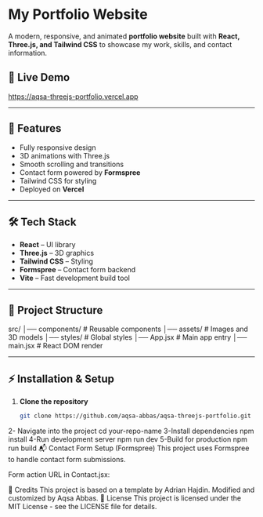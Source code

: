 # My Portfolio Website

A modern, responsive, and animated **portfolio website** built with **React, Three.js, and Tailwind CSS** to showcase my work, skills, and contact information.

## 🚀 Live Demo
https://aqsa-threejs-portfolio.vercel.app

---

## 📌 Features
- Fully responsive design
- 3D animations with Three.js
- Smooth scrolling and transitions
- Contact form powered by **Formspree**
- Tailwind CSS for styling
- Deployed on **Vercel**

---

## 🛠️ Tech Stack
- **React** – UI library
- **Three.js** – 3D graphics
- **Tailwind CSS** – Styling
- **Formspree** – Contact form backend
- **Vite** – Fast development build tool

---

## 📂 Project Structure
src/
│── components/ # Reusable components
│── assets/ # Images and 3D models
│── styles/ # Global styles
│── App.jsx # Main app entry
│── main.jsx # React DOM render

---

## ⚡ Installation & Setup

1. **Clone the repository**
   ```bash
   git clone https://github.com/aqsa-abbas/aqsa-threejs-portfolio.git
  2- Navigate into the project
cd your-repo-name
3-Install dependencies
npm install
4-Run development server
npm run dev
5-Build for production
npm run build
📬 Contact Form Setup (Formspree)
This project uses Formspree to handle contact form submissions.

Form action URL in Contact.jsx:
<form action="https://formspree.io/f/xvgqdjer" method="POST">
🙌 Credits
This project is based on a template by Adrian Hajdin.
Modified and customized by Aqsa Abbas.
📄 License
This project is licensed under the MIT License - see the LICENSE file for details.



